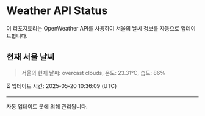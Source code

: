 
# Weather API Status

이 리포지토리는 OpenWeather API를 사용하여 서울의 날씨 정보를 자동으로 업데이트합니다.

## 현재 서울 날씨
> 서울의 현재 날씨: overcast clouds, 온도: 23.31°C, 습도: 86%

⏳ 업데이트 시간: 2025-05-20 10:36:09 (UTC)

---
자동 업데이트 봇에 의해 관리됩니다.
